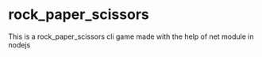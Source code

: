 # rock_paper_scissors
This is a rock_paper_scissors cli game made with the help of net module in nodejs